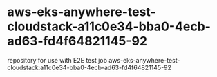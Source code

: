 # aws-eks-anywhere-test-cloudstack-a11c0e34-bba0-4ecb-ad63-fd4f64821145-92
repository for use with E2E test job aws-eks-anywhere-test-cloudstack:a11c0e34-bba0-4ecb-ad63-fd4f64821145-92
